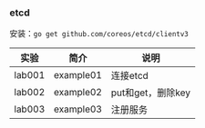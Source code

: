 ### etcd
安装：`go get github.com/coreos/etcd/clientv3`

|实验|简介|说明|
|---|---|---|
|lab001|example01|连接etcd|
|lab002|example02|put和get，删除key|
|lab003|example03|注册服务|